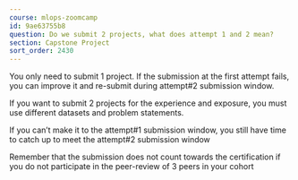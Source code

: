 ```yaml
---
course: mlops-zoomcamp
id: 9ae63755b8
question: Do we submit 2 projects, what does attempt 1 and 2 mean?
section: Capstone Project
sort_order: 2430
---
```


You only need to submit 1 project. 
If the submission at the first attempt fails, you can improve it and re-submit during attempt#2 submission window.

If you want to submit 2 projects for the experience and exposure, you must use different datasets and problem statements.

If you can’t make it to the attempt#1 submission window, you still have time to catch up to meet the attempt#2 submission window

Remember that the submission does not count towards the certification if you do not participate in the peer-review of 3 peers in your cohort

